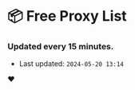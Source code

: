 # :package: Free Proxy List
### Updated every 15 minutes.

- Last updated: `2024-05-20 13:14`

:heart:
